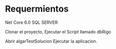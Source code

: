 # Requermientos
  Net Core 6.0
  SQL SERVER
  
  Clonar el proyecto,
Ejecutar el Script llamado   dbRigo

Abrir algarTestSolucion
Ejecutar la aplicacion.



 
